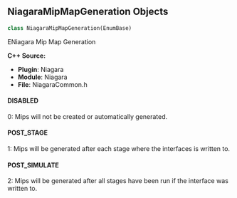 ## NiagaraMipMapGeneration Objects

```python
class NiagaraMipMapGeneration(EnumBase)
```

ENiagara Mip Map Generation

**C++ Source:**

- **Plugin**: Niagara
- **Module**: Niagara
- **File**: NiagaraCommon.h

<a id="unreal.NiagaraMipMapGeneration.DISABLED"></a>

#### DISABLED

0: Mips will not be created or automatically generated.

<a id="unreal.NiagaraMipMapGeneration.POST_STAGE"></a>

#### POST_STAGE

1: Mips will be generated after each stage where the interfaces is written to.

<a id="unreal.NiagaraMipMapGeneration.POST_SIMULATE"></a>

#### POST_SIMULATE

2: Mips will be generated after all stages have been run if the interface was written to.

<a id="unreal.NiagaraMipMapGenerationType"></a>
